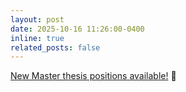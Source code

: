 ```yaml
---
layout: post
date: 2025-10-16 11:26:00-0400
inline: true
related_posts: false
---
```


[New Master thesis positions available!](/positions) :rocket: 
